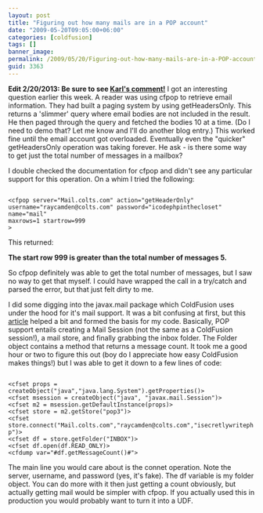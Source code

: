```yaml
---
layout: post
title: "Figuring out how many mails are in a POP account"
date: "2009-05-20T09:05:00+06:00"
categories: [coldfusion]
tags: []
banner_image: 
permalink: /2009/05/20/Figuring-out-how-many-mails-are-in-a-POP-account
guid: 3363
---
```


<b>Edit 2/20/2013: Be sure to see <a href="http://www.raymondcamden.com/index.cfm/2009/5/20/Figuring-out-how-many-mails-are-in-a-POP-account#c9A1B36D4-F9DF-7D43-03E5BD0F0C755461">Karl's comment!</a></b> I got an interesting question earlier this week. A reader was using cfpop to retrieve email information. They had built a paging system by using getHeadersOnly. This returns a 'slimmer' query where email bodies are not included in the result. He then paged through the query and fetched the bodies 10 at a time. (Do I need to demo that? Let me know and I'll do another blog entry.) This worked fine until the email account got overloaded. Eventually even the "quicker" getHeadersOnly operation was taking forever. He ask - is there some way to get just the total number of messages in a mailbox?
<!--more-->
I double checked the documentation for cfpop and didn't see any particular support for this operation. On a whim I tried the following:

<code>
&lt;cfpop server="Mail.colts.com" action="getHeaderOnly" username="raycamden@colts.com" password="icodephpinthecloset" name="mail"
maxrows=1 startrow=999
&gt;
</code>

This returned:

<b> The start row 999 is greater than the total number of messages 5.</b>

So cfpop definitely was able to get the total number of messages, but I saw no way to get that myself. I could have wrapped the call in a try/catch and parsed the error, but that just felt dirty to me. 

I did some digging into the javax.mail package which ColdFusion uses under the hood for it's mail support. It was a bit confusing at first, but this <a href="http://java.sun.com/developer/JDCTechTips/2002/tt0122.html">article</a> helped a bit and formed the basis for my code. Basically, POP support entails creating a Mail Session (not the same as a ColdFusion session!), a mail store, and finally grabbing the inbox folder. The Folder object contains a method that returns a message count. It took me a good hour or two to figure this out (boy do I appreciate how easy ColdFusion makes things!) but I was able to get it down to a few lines of code:

<code>
&lt;cfset props = createObject("java","java.lang.System").getProperties()&gt;
&lt;cfset msession = createObject("java", "javax.mail.Session")&gt;
&lt;cfset m2 = msession.getDefaultInstance(props)&gt;
&lt;cfset store = m2.getStore("pop3")&gt;
&lt;cfset store.connect("Mail.colts.com","raycamden@colts.com","isecretlywritephp")&gt;
&lt;cfset df = store.getFolder("INBOX")&gt;
&lt;cfset df.open(df.READ_ONLY)&gt;
&lt;cfdump var="#df.getMessageCount()#"&gt;
</code>

The main line you would care about is the connet operation. Note the server, username, and password (yes, it's fake). The df variable is my folder object. You can do more with it then just getting a count obviously, but actually getting mail would be simpler with cfpop. If you actually used this in production you would probably want to turn it into a UDF.